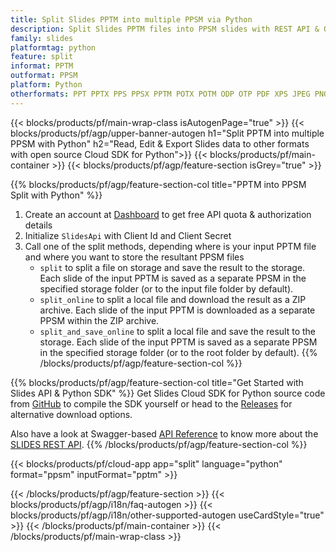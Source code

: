 ```yaml
---
title: Split Slides PPTM into multiple PPSM via Python
description: Split Slides PPTM files into PPSM slides with REST API & Open Source Python SDK
family: slides
platformtag: python
feature: split
informat: PPTM
outformat: PPSM
platform: Python
otherformats: PPT PPTX PPS PPSX PPTM POTX POTM ODP OTP PDF XPS JPEG PNG BMP TIFF SVG HTML5 GIF XAML
---
```


{{< blocks/products/pf/main-wrap-class isAutogenPage="true" >}}
{{< blocks/products/pf/agp/upper-banner-autogen h1="Split PPTM into multiple PPSM with Python" h2="Read, Edit & Export Slides data to other formats with open source Cloud SDK for Python">}}
{{< blocks/products/pf/main-container >}}
{{< blocks/products/pf/agp/feature-section isGrey="true" >}}

{{% blocks/products/pf/agp/feature-section-col title="PPTM into PPSM Split with Python" %}}
1. Create an account at <a href="https://dashboard.aspose.cloud/">Dashboard</a> to get free API quota & authorization details
1. Initialize ```SlidesApi``` with Client Id and Client Secret
1. Call one of the split methods, depending where is your input PPTM file and where you want to store the resultant PPSM files
    - ```split``` to split a file on storage and save the result to the storage. Each slide of the input PPTM is saved as a separate PPSM in the specified storage folder (or to the input file folder by default).
    - ```split_online``` to split a local file and download the result as a ZIP archive. Each slide of the input PPTM is downloaded as a separate PPSM within the ZIP archive.
    - ```split_and_save_online``` to split a local file and save the result to the storage. Each slide of the input PPTM is saved as a separate PPSM in the specified storage folder (or to the root folder by default).
{{% /blocks/products/pf/agp/feature-section-col %}}

{{% blocks/products/pf/agp/feature-section-col title="Get Started with Slides API & Python SDK" %}}
Get Slides Cloud SDK for Python source code from [GitHub](https://github.com/aspose-slides-cloud/aspose-slides-cloud-python) to compile the SDK yourself or head to the [Releases](https://releases.aspose.cloud/) for alternative download options. 

Also have a look at Swagger-based [API Reference](https://apireference.aspose.cloud/slides/) to know more about the [SLIDES REST API](https://products.aspose.cloud/slides/curl/).
{{% /blocks/products/pf/agp/feature-section-col %}}

{{< blocks/products/pf/cloud-app app="split" language="python" format="ppsm" inputFormat="pptm" >}}

{{< /blocks/products/pf/agp/feature-section >}}
{{< blocks/products/pf/agp/i18n/faq-autogen >}}
{{< blocks/products/pf/agp/i18n/other-supported-autogen useCardStyle="true" >}}
{{< /blocks/products/pf/main-container >}}
{{< /blocks/products/pf/main-wrap-class >}}